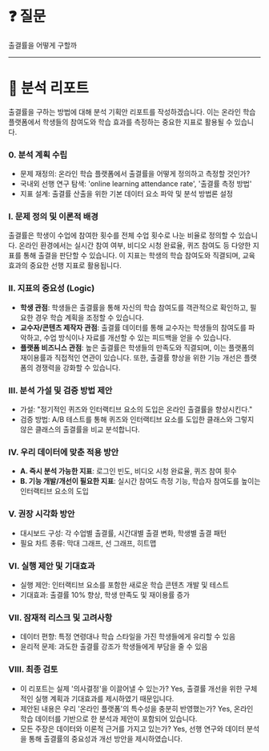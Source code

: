 # ❓ 질문

출결률을 어떻게 구할까

---

# 📄 분석 리포트

출결률을 구하는 방법에 대해 분석 기획안 리포트를 작성하겠습니다. 이는 온라인 학습 플랫폼에서 학생들의 참여도와 학습 효과를 측정하는 중요한 지표로 활용될 수 있습니다.

### 0. 분석 계획 수립
- 문제 재정의: 온라인 학습 플랫폼에서 출결률을 어떻게 정의하고 측정할 것인가?
- 국내외 선행 연구 탐색: 'online learning attendance rate', '출결률 측정 방법'
- 지표 설계: 출결률 산출을 위한 기본 데이터 요소 파악 및 분석 방법론 설정

### I. 문제 정의 및 이론적 배경
출결률은 학생이 수업에 참여한 횟수를 전체 수업 횟수로 나눈 비율로 정의할 수 있습니다. 온라인 환경에서는 실시간 참여 여부, 비디오 시청 완료율, 퀴즈 참여도 등 다양한 지표를 통해 출결을 판단할 수 있습니다. 이 지표는 학생의 학습 참여도와 직결되며, 교육 효과의 중요한 선행 지표로 활용됩니다.

### II. 지표의 중요성 (Logic)
- **학생 관점**: 학생들은 출결률을 통해 자신의 학습 참여도를 객관적으로 확인하고, 필요한 경우 학습 계획을 조정할 수 있습니다.
- **교수자/콘텐츠 제작자 관점**: 출결률 데이터를 통해 교수자는 학생들의 참여도를 파악하고, 수업 방식이나 자료를 개선할 수 있는 피드백을 얻을 수 있습니다.
- **플랫폼 비즈니스 관점**: 높은 출결률은 학생들의 만족도와 직결되며, 이는 플랫폼의 재이용률과 직접적인 연관이 있습니다. 또한, 출결률 향상을 위한 기능 개선은 플랫폼의 경쟁력을 강화할 수 있습니다.

### III. 분석 가설 및 검증 방법 제안
- 가설: "정기적인 퀴즈와 인터랙티브 요소의 도입은 온라인 출결률을 향상시킨다."
- 검증 방법: A/B 테스트를 통해 퀴즈와 인터랙티브 요소를 도입한 클래스와 그렇지 않은 클래스의 출결률을 비교 분석합니다.

### IV. 우리 데이터에 맞춘 적용 방안
- **A. 즉시 분석 가능한 지표**: 로그인 빈도, 비디오 시청 완료율, 퀴즈 참여 횟수
- **B. 기능 개발/개선이 필요한 지표**: 실시간 참여도 측정 기능, 학습자 참여도를 높이는 인터랙티브 요소의 도입

### V. 권장 시각화 방안
- 대시보드 구성: 각 수업별 출결률, 시간대별 출결 변화, 학생별 출결 패턴
- 필요 차트 종류: 막대 그래프, 선 그래프, 히트맵

### VI. 실행 제안 및 기대효과
- 실행 제안: 인터랙티브 요소를 포함한 새로운 학습 콘텐츠 개발 및 테스트
- 기대효과: 출결률 10% 향상, 학생 만족도 및 재이용률 증가

### VII. 잠재적 리스크 및 고려사항
- 데이터 편향: 특정 연령대나 학습 스타일을 가진 학생들에게 유리할 수 있음
- 윤리적 문제: 과도한 출결률 강조가 학생들에게 부담을 줄 수 있음

### VIII. 최종 검토
- 이 리포트는 실제 '의사결정'을 이끌어낼 수 있는가? Yes, 출결률 개선을 위한 구체적인 실행 계획과 기대효과를 제시하였기 때문입니다.
- 제안된 내용은 우리 '온라인 플랫폼'의 특수성을 충분히 반영했는가? Yes, 온라인 학습 데이터를 기반으로 한 분석과 제안이 포함되어 있습니다.
- 모든 주장은 데이터와 이론적 근거를 가지고 있는가? Yes, 선행 연구와 데이터 분석을 통해 출결률의 중요성과 개선 방안을 제시하였습니다.